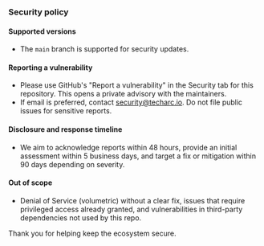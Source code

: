 ### Security policy

#### Supported versions

- The `main` branch is supported for security updates.

#### Reporting a vulnerability

- Please use GitHub's "Report a vulnerability" in the Security tab for this repository. This opens a private advisory with the maintainers.
- If email is preferred, contact security@techarc.io. Do not file public issues for sensitive reports.

#### Disclosure and response timeline

- We aim to acknowledge reports within 48 hours, provide an initial assessment within 5 business days, and target a fix or mitigation within 90 days depending on severity.

#### Out of scope

- Denial of Service (volumetric) without a clear fix, issues that require privileged access already granted, and vulnerabilities in third-party dependencies not used by this repo.

Thank you for helping keep the ecosystem secure.
